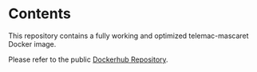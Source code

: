# Contents

This repository contains a fully working and optimized telemac-mascaret Docker image.

Please refer to the public [Dockerhub Repository](https://example.com).
